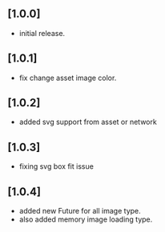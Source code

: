 ## [1.0.0]

* initial release.

## [1.0.1]

* fix change asset image color.

## [1.0.2]

* added svg support from asset or network

## [1.0.3]

* fixing svg box fit issue

## [1.0.4]

* added new Future for all image type.
* also added memory image loading type.
